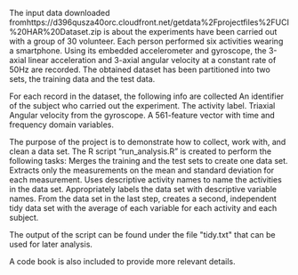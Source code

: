 The input data downloaded fromhttps://d396qusza40orc.cloudfront.net/getdata%2Fprojectfiles%2FUCI%20HAR%20Dataset.zip is about the experiments have been carried out with a group of 30 volunteer. Each person performed six activities wearing a smartphone. Using its embedded accelerometer and gyroscope, the 3-axial linear acceleration and 3-axial angular velocity at a constant rate of 50Hz are recorded. The obtained dataset has been partitioned into two sets, the training data and the test data.

For each record in the dataset, the following info are collected An identifier of the subject who carried out the experiment. The activity label. Triaxial Angular velocity from the gyroscope. A 561-feature vector with time and frequency domain variables.

The purpose of the project is to demonstrate how to collect, work with, and clean a data set. 
The R script “run_analysis.R” is created to perform the following tasks: 
  Merges the training and the test sets to create one data set. 
  Extracts only the measurements on the mean and standard deviation for each measurement. 
  Uses descriptive activity names to name the activities in the data set.
  Appropriately labels the data set with descriptive variable names. 
  From the data set in the last step, creates a second, independent tidy data set with the average of each variable for each activity and each subject.

The output of the script can be found under the file "tidy.txt" that can be used for later analysis.

A code book is also included to provide more relevant details.
